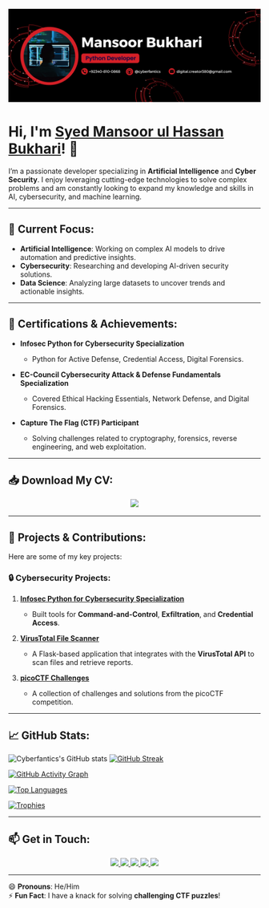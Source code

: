 <!-- Banner Image -->
![Welcome Banner](./assets/banner.png)

# Hi, I'm [Syed Mansoor ul Hassan Bukhari](https://github.com/cyberfantics)! 👋

I’m a passionate developer specializing in **Artificial Intelligence** and **Cyber Security**. I enjoy leveraging cutting-edge technologies to solve complex problems and am constantly looking to expand my knowledge and skills in AI, cybersecurity, and machine learning.

---

## 🌱 Current Focus:
- **Artificial Intelligence**: Working on complex AI models to drive automation and predictive insights.
- **Cybersecurity**: Researching and developing AI-driven security solutions.
- **Data Science**: Analyzing large datasets to uncover trends and actionable insights.

---

## 📜 Certifications & Achievements:
- **Infosec Python for Cybersecurity Specialization**  
  - Python for Active Defense, Credential Access, Digital Forensics.
  
- **EC-Council Cybersecurity Attack & Defense Fundamentals Specialization**  
  - Covered Ethical Hacking Essentials, Network Defense, and Digital Forensics.
  
- **Capture The Flag (CTF) Participant**  
  - Solving challenges related to cryptography, forensics, reverse engineering, and web exploitation.

---

## 📥 Download My CV:

<div align="center">
  <a href="./assets/CV.pdf" download="CV.pdf">
    <img src="https://img.shields.io/badge/Download%20CV-Click%20Here-brightgreen?style=for-the-badge&logo=github">
  </a>
</div>

---

## 💼 Projects & Contributions:
Here are some of my key projects:

### 🔒 **Cybersecurity Projects**:
1. **[Infosec Python for Cybersecurity Specialization](https://github.com/cyberfantics/python-for-cybersecurity)**  
   - Built tools for **Command-and-Control**, **Exfiltration**, and **Credential Access**.

2. **[VirusTotal File Scanner](https://github.com/cyberfantics/virus-total-scanner)**  
   - A Flask-based application that integrates with the **VirusTotal API** to scan files and retrieve reports.

3. **[picoCTF Challenges](https://github.com/cyberfantics/picoCTF-challenges)**  
   - A collection of challenges and solutions from the picoCTF competition.

---

## 📈 GitHub Stats:

![Cyberfantics's GitHub stats](https://github-readme-stats.vercel.app/api?username=cyberfantics&show_icons=true&theme=radical) [![GitHub Streak](https://github-readme-streak-stats.herokuapp.com/?user=cyberfantics&theme=radical)](https://git.io/streak-stats)

[![GitHub Activity Graph](https://github-readme-activity-graph.vercel.app/graph?username=cyberfantics&theme=react-dark&bg_color=20232a)](https://github.com/Ashutosh00710/github-readme-activity-graph)

[![Top Languages](https://github-readme-stats.vercel.app/api/top-langs/?username=cyberfantics&layout=compact&theme=radical)](https://github.com/anuraghazra/github-readme-stats)

[![Trophies](https://github-profile-trophy.vercel.app/?username=cyberfantics&theme=radical&no-frame=true&column=7)](https://github.com/ryo-ma/github-profile-trophy)

---

## 📫 Get in Touch:

<div align="center">
  <a href="https://www.linkedin.com/in/mansoor-bukhari-77549a264/">
    <img src="https://img.shields.io/badge/LinkedIn-Connect%20with%20me-blue?style=for-the-badge&logo=linkedin">
  </a>
  <a href="mailto:digital.creator380@gmail.com">
    <img src="https://img.shields.io/badge/Email-Send%20Me%20an%20Email-red?style=for-the-badge&logo=gmail">
  </a>
  <a href="https://www.kaggle.com/mansoorbukhari">
    <img src="https://img.shields.io/badge/Kaggle-Check%20my%20Profile-green?style=for-the-badge&logo=kaggle">
  </a>
  <a href="https://www.facebook.com/mansoorbukhari860?mibextid=ZbWKwL">
    <img src="https://img.shields.io/badge/Facebook-Follow%20me%20on%20Facebook-3b5998?style=for-the-badge&logo=facebook">
  </a>
  <a href="https://wa.me/923408100868">
    <img src="https://img.shields.io/badge/WhatsApp-Chat%20with%20me-25D366?style=for-the-badge&logo=whatsapp">
  </a>
</div>


---

😄 **Pronouns**: He/Him  
⚡ **Fun Fact**: I have a knack for solving **challenging CTF puzzles**!
